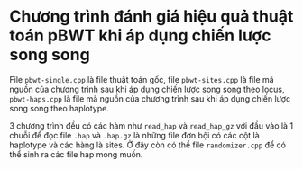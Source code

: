 Chương trình đánh giá hiệu quả thuật toán pBWT khi áp dụng chiến lược song song
===

File `pbwt-single.cpp` là file thuật toán gốc, file `pbwt-sites.cpp` là file mã nguồn của chương trình sau khi áp dụng chiến lược song song theo locus, `pbwt-haps.cpp` là file mã nguồn của chương trình sau khi áp dụng chiến lược song song theo haplotype.

3 chương trình đều có các hàm như `read_hap` và `read_hap_gz` với đầu vào là 1 chuỗi để đọc file `.hap` và `.hap.gz` là những file đơn bội có các cột là haplotype và các hàng là sites. Ở đây còn có thể file `randomizer.cpp` để có thể sinh ra các file hap mong muốn.


